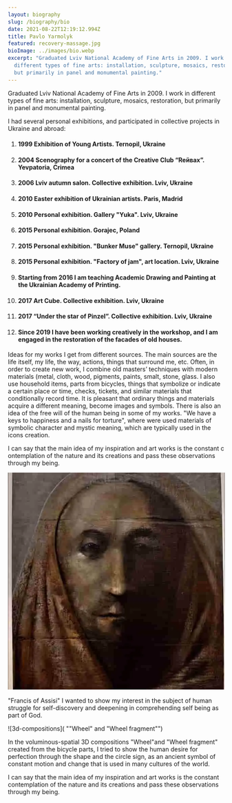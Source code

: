 ```yaml
---
layout: biography
slug: /biography/bio
date: 2021-08-22T12:19:12.994Z
title: Pavlo Yarmolyk
featured: recovery-massage.jpg
bioImage: ../images/bio.webp
excerpt: "Graduated Lviv National Academy of Fine Arts in 2009. I work in
  different types of fine arts: installation, sculpture, mosaics, restoration,
  but primarily in panel and monumental painting."
---
```

<!--StartFragment-->

<p class='main-bio'>

Graduated Lviv National Academy of Fine Arts in 2009. I work in different types of fine arts: installation, sculpture, mosaics, restoration, but primarily in panel and monumental painting.

I had several personal exhibitions, and participated in collective projects in Ukraine and abroad:

</p>

<!--EndFragment-->

<!--StartFragment-->

1. #### 1999 Exhibition of Young Artists. Ternopil, Ukraine
2. #### 2004 Scenography for a concert of the Creative Club “Reйвax”. Yevpatoria, Crimea
3. #### 2006 Lviv autumn salon. Collective exhibition. Lviv, Ukraine
4. #### 2010 Easter exhibition of Ukrainian artists. Paris, Madrid
5. #### 2010 Personal exhibition. Gallery "Yuka". Lviv, Ukraine
6. #### 2015 Personal exhibition. Gorajec, Poland
7. #### 2015 Personal exhibition. "Bunker Muse" gallery. Ternopil, Ukraine
8. #### 2015 Personal exhibition. "Factory of jam", art location. Lviv, Ukraine
9. #### Starting from 2016 I am teaching Academic Drawing and Painting at the Ukrainian Academy of Printing.
10. #### 2017 Art Cube. Collective exhibition. Lviv, Ukraine
11. #### 2017 “Under the star of Pinzel”. Collective exhibition. Lviv, Ukraine
12. #### Since 2019 I have been working creatively in the workshop, and I am engaged in the restoration of the facades of old houses.

<!--EndFragment-->

<!--StartFragment-->

<p class='main-bio'>

Ideas for my works I get from different sources. The main sources are the life itself, my life, the way, actions, things that surround me, etc. Often, in order to create new work, I combine old masters’ techniques with modern materials (metal, cloth, wood, pigments, paints, smalt, stone, glass. I also use household items, parts from bicycles, things that symbolize or indicate a certain place or time, checks, tickets, and similar materials that conditionally record time. It is pleasant that ordinary things and materials acquire a different meaning, become images and symbols. There is also an idea of the free will of the human being in some of my works. "We have a keys to happiness and a nails for torture", where were used materials of symbolic character and mystic meaning, which are typically used in the icons creation.

I can say that the main idea of my inspiration and art works is the constant contemplation of the nature and its creations and pass these observations through my being.

</p>

<!--EndFragment-->

![Bio-Francisk-Of-Assisi](../images/bio-francisk-of-assisi.webp "'Francis of Assisi'")

<!--StartFragment-->

<span class='image-description'> 

"Francis of Assisi" I wanted to show my interest in the subject of human struggle for self-discovery and deepening in comprehending self being as part of God.

<span/>

<!--EndFragment-->

![3d-compositions]( "\"Wheel\" and \"Wheel fragment\"")

<!--StartFragment-->

<span class='image-description'> 

<!--StartFragment-->

In the voluminous-spatial 3D compositions "Wheel"and "Wheel fragment" created from the bicycle parts, I tried to show the human desire for perfection through the shape and the circle sign, as an ancient symbol of constant motion and change that is used in many cultures of the world.

<!--EndFragment-->

<span/>

<!--EndFragment-->

<!--StartFragment-->

<p class='main-bio'>

I can say that the main idea of my inspiration and art works is the constant contemplation of the nature and its creations and pass these observations through my being.

<p/>

<!--EndFragment-->